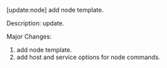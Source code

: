 [update:node] add node template.

Description:
update.

Major Changes:
1. add node template.
2. add host and service options for node commands.